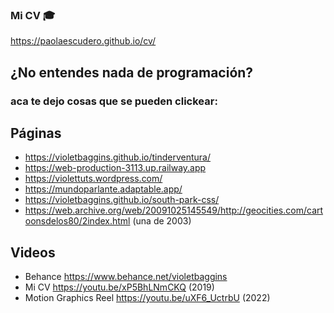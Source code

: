 ### Mi CV 🎓
https://paolaescudero.github.io/cv/

## ¿No entendes nada de programación?
### aca te dejo cosas que se pueden clickear:

## Páginas
* https://violetbaggins.github.io/tinderventura/
* https://web-production-3113.up.railway.app
* https://violettuts.wordpress.com/
* https://mundoparlante.adaptable.app/
* https://violetbaggins.github.io/south-park-css/
* https://web.archive.org/web/20091025145549/http://geocities.com/cartoonsdelos80/2index.html (una de 2003)

## Videos
* Behance https://www.behance.net/violetbaggins
* Mi CV https://youtu.be/xP5BhLNmCKQ (2019)
* Motion Graphics Reel https://youtu.be/uXF6_UctrbU (2022)
<!--
**paolaescudero/paolaescudero** is a ✨ _special_ ✨ repository because its `README.md` (this file) appears on your GitHub profile.

Here are some ideas to get you started:

- 🔭 I’m currently working on ...
- 🌱 I’m currently learning ...
- 👯 I’m looking to collaborate on ...
- 🤔 I’m looking for help with ...
- 💬 Ask me about ...
- 📫 How to reach me: ...
- 😄 Pronouns: ...
- ⚡ Fun fact: ...
-->
